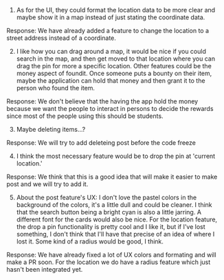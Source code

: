1) As for the UI, they could format the location data to be more clear and maybe show it in a map instead of just stating the coordinate data. 

Response: We have already added a feature to change the location to a street address instead of a coordinate.

2) I like how you can drag around a map, it would be nice if you could search in the map, and then get moved to that location where you can drag 
the pin for more a specific location. Other features could be the money aspect of foundit. Once someone puts a bounty on their item, maybe the 
application can hold that money and then grant it to the person who found the item.

Response: We don't believe that the having the app hold the money because we want the people to interact in persons to decide the rewards since
most of the people using this should be students.

3) Maybe deleting items...?

Response: We will try to add deleteing post before the code freeze

4) I think the most necessary feature would be to drop the pin at 'current location.' 

Response: We think that this is a good idea that will make it easier to make post and we will try to add it.

5) About the post feature's UX: I don't love the pastel colors in the background of the colors, it's a little dull and could be cleaner. 
I think that the search button being a bright cyan is also a little jarring. A different font for the cards would also be nice.
For the location feature, the drop a pin functionality is pretty cool and I like it, but if I've lost something, I don't think that 
I'll have that precise of an idea of where I lost it. Some kind of a radius would be good, I think.

Response: We have already fixed a lot of UX colors and formating and will make a PR soon. For the location we do have a radius feature which just 
hasn't been integrated yet.




